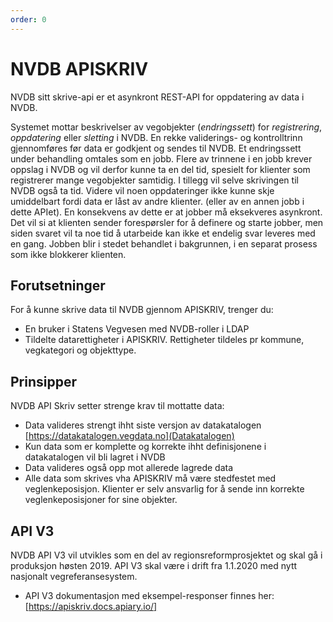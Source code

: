 ```yaml
---
order: 0
---
```

# NVDB APISKRIV

NVDB sitt skrive-api er et asynkront REST-API for oppdatering av data i NVDB.

Systemet mottar beskrivelser av vegobjekter (_endringssett_) for _registrering_, _oppdatering_ eller _sletting_ i NVDB. En rekke validerings- og kontrolltrinn gjennomføres før data er godkjent og  sendes til NVDB. Et endringssett under behandling omtales som en jobb. Flere av trinnene i en jobb krever oppslag i NVDB og vil derfor kunne ta en del tid, spesielt for klienter som registrerer mange vegobjekter samtidig. I tillegg vil selve skrivingen til NVDB også ta tid. Videre vil noen oppdateringer ikke kunne skje umiddelbart fordi data er låst av andre klienter. (eller av en annen jobb i dette APIet). En konsekvens av dette er at jobber må eksekveres asynkront. Det vil si at klienten sender forespørsler for å definere og starte jobber, men siden svaret vil ta noe tid å utarbeide kan ikke et endelig svar leveres med en gang. Jobben blir i stedet behandlet i bakgrunnen, i en separat prosess som ikke blokkerer klienten.

## Forutsetninger

For å kunne skrive data til NVDB gjennom APISKRIV, trenger du:

* En bruker i Statens Vegvesen med NVDB-roller i LDAP
* Tildelte datarettigheter i APISKRIV. Rettigheter tildeles pr kommune, vegkategori og objekttype.

## Prinsipper

NVDB API Skriv setter strenge krav til mottatte data:

* Data valideres strengt ihht siste versjon av datakatalogen [https://datakatalogen.vegdata.no](Datakatalogen)
* Kun data som er komplette og korrekte ihht definisjonene i datakatalogen vil bli lagret i NVDB
* Data valideres også opp mot allerede lagrede data
* Alle data som skrives vha APISKRIV må være stedfestet med veglenkeposisjon. Klienter er selv ansvarlig for å sende inn korrekte veglenkeposisjoner for sine objekter.  

## API V3

NVDB API V3 vil utvikles som en del av regionsreformprosjektet og skal gå i produksjon høsten 2019. API V3 skal være i drift fra 1.1.2020 med nytt nasjonalt vegreferansesystem.

* API V3 dokumentasjon med eksempel-responser finnes her: [https://apiskriv.docs.apiary.io/]
